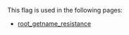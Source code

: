 This flag is used in the following pages:
 - [root_getname_resistance](../events/root_getname_resistance.md)
